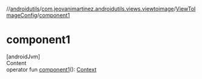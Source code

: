 //[androidutils](../../index.md)/[com.jeovanimartinez.androidutils.views.viewtoimage](../index.md)/[ViewToImageConfig](index.md)/[component1](component1.md)



# component1  
[androidJvm]  
Content  
operator fun [component1](component1.md)(): [Context](https://developer.android.com/reference/kotlin/android/content/Context.html)  



